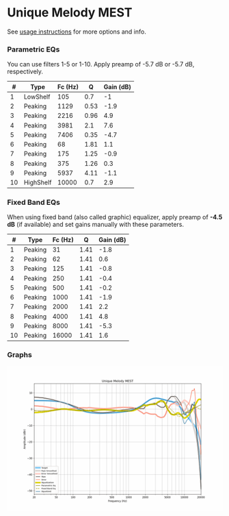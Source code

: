 # Unique Melody MEST
See [usage instructions](https://github.com/jaakkopasanen/AutoEq#usage) for more options and info.

### Parametric EQs
You can use filters 1-5 or 1-10. Apply preamp of -5.7 dB or -5.7 dB, respectively.

|   # | Type      |   Fc (Hz) |    Q |   Gain (dB) |
|-----|-----------|-----------|------|-------------|
|   1 | LowShelf  |       105 | 0.7  |        -1   |
|   2 | Peaking   |      1129 | 0.53 |        -1.9 |
|   3 | Peaking   |      2216 | 0.96 |         4.9 |
|   4 | Peaking   |      3981 | 2.1  |         7.6 |
|   5 | Peaking   |      7406 | 0.35 |        -4.7 |
|   6 | Peaking   |        68 | 1.81 |         1.1 |
|   7 | Peaking   |       175 | 1.25 |        -0.9 |
|   8 | Peaking   |       375 | 1.26 |         0.3 |
|   9 | Peaking   |      5937 | 4.11 |        -1.1 |
|  10 | HighShelf |     10000 | 0.7  |         2.9 |

### Fixed Band EQs
When using fixed band (also called graphic) equalizer, apply preamp of **-4.5 dB** (if available) and set gains manually with these parameters.

|   # | Type    |   Fc (Hz) |    Q |   Gain (dB) |
|-----|---------|-----------|------|-------------|
|   1 | Peaking |        31 | 1.41 |        -1.8 |
|   2 | Peaking |        62 | 1.41 |         0.6 |
|   3 | Peaking |       125 | 1.41 |        -0.8 |
|   4 | Peaking |       250 | 1.41 |        -0.4 |
|   5 | Peaking |       500 | 1.41 |        -0.2 |
|   6 | Peaking |      1000 | 1.41 |        -1.9 |
|   7 | Peaking |      2000 | 1.41 |         2.2 |
|   8 | Peaking |      4000 | 1.41 |         4.8 |
|   9 | Peaking |      8000 | 1.41 |        -5.3 |
|  10 | Peaking |     16000 | 1.41 |         1.6 |

### Graphs
![](./Unique%20Melody%20MEST.png)
